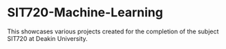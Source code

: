 # SIT720-Machine-Learning
This showcases various projects created for the completion of the subject SIT720 at Deakin University.
